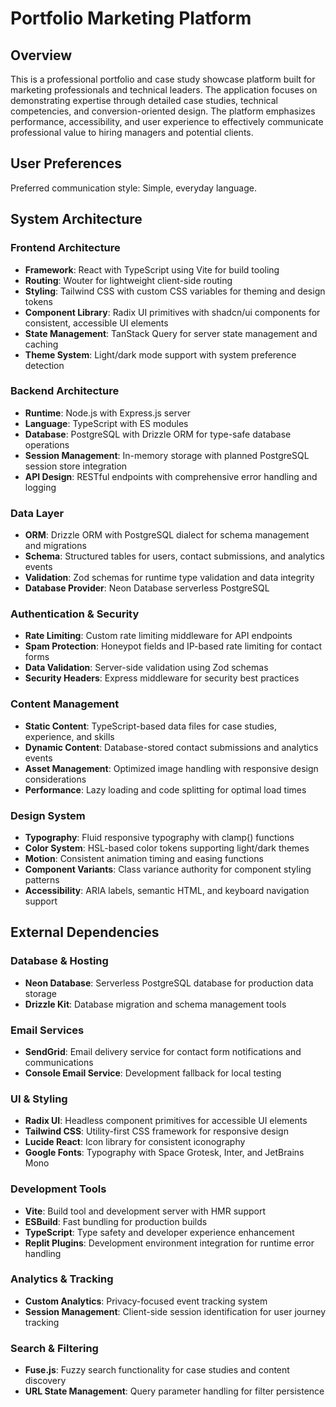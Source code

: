 # Portfolio Marketing Platform

## Overview

This is a professional portfolio and case study showcase platform built for marketing professionals and technical leaders. The application focuses on demonstrating expertise through detailed case studies, technical competencies, and conversion-oriented design. The platform emphasizes performance, accessibility, and user experience to effectively communicate professional value to hiring managers and potential clients.

## User Preferences

Preferred communication style: Simple, everyday language.

## System Architecture

### Frontend Architecture
- **Framework**: React with TypeScript using Vite for build tooling
- **Routing**: Wouter for lightweight client-side routing
- **Styling**: Tailwind CSS with custom CSS variables for theming and design tokens
- **Component Library**: Radix UI primitives with shadcn/ui components for consistent, accessible UI elements
- **State Management**: TanStack Query for server state management and caching
- **Theme System**: Light/dark mode support with system preference detection

### Backend Architecture
- **Runtime**: Node.js with Express.js server
- **Language**: TypeScript with ES modules
- **Database**: PostgreSQL with Drizzle ORM for type-safe database operations
- **Session Management**: In-memory storage with planned PostgreSQL session store integration
- **API Design**: RESTful endpoints with comprehensive error handling and logging

### Data Layer
- **ORM**: Drizzle ORM with PostgreSQL dialect for schema management and migrations
- **Schema**: Structured tables for users, contact submissions, and analytics events
- **Validation**: Zod schemas for runtime type validation and data integrity
- **Database Provider**: Neon Database serverless PostgreSQL

### Authentication & Security
- **Rate Limiting**: Custom rate limiting middleware for API endpoints
- **Spam Protection**: Honeypot fields and IP-based rate limiting for contact forms
- **Data Validation**: Server-side validation using Zod schemas
- **Security Headers**: Express middleware for security best practices

### Content Management
- **Static Content**: TypeScript-based data files for case studies, experience, and skills
- **Dynamic Content**: Database-stored contact submissions and analytics events
- **Asset Management**: Optimized image handling with responsive design considerations
- **Performance**: Lazy loading and code splitting for optimal load times

### Design System
- **Typography**: Fluid responsive typography with clamp() functions
- **Color System**: HSL-based color tokens supporting light/dark themes
- **Motion**: Consistent animation timing and easing functions
- **Component Variants**: Class variance authority for component styling patterns
- **Accessibility**: ARIA labels, semantic HTML, and keyboard navigation support

## External Dependencies

### Database & Hosting
- **Neon Database**: Serverless PostgreSQL database for production data storage
- **Drizzle Kit**: Database migration and schema management tools

### Email Services
- **SendGrid**: Email delivery service for contact form notifications and communications
- **Console Email Service**: Development fallback for local testing

### UI & Styling
- **Radix UI**: Headless component primitives for accessible UI elements
- **Tailwind CSS**: Utility-first CSS framework for responsive design
- **Lucide React**: Icon library for consistent iconography
- **Google Fonts**: Typography with Space Grotesk, Inter, and JetBrains Mono

### Development Tools
- **Vite**: Build tool and development server with HMR support
- **ESBuild**: Fast bundling for production builds
- **TypeScript**: Type safety and developer experience enhancement
- **Replit Plugins**: Development environment integration for runtime error handling

### Analytics & Tracking
- **Custom Analytics**: Privacy-focused event tracking system
- **Session Management**: Client-side session identification for user journey tracking

### Search & Filtering
- **Fuse.js**: Fuzzy search functionality for case studies and content discovery
- **URL State Management**: Query parameter handling for filter persistence